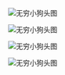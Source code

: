 ![无穷小狗头图](E:\Typora\笔记\image\考研数学知识点\二重积分轮换对称性.png)

![无穷小狗头图](E:\Typora\笔记\image\考研数学知识点\二重积分对称性1.png)

![无穷小狗头图](E:\Typora\笔记\image\考研数学知识点\二重积分对称性2.png)

![无穷小狗头图](E:\Typora\笔记\image\考研数学知识点\二重积分对称性3.png)